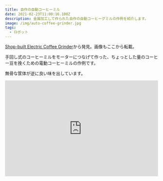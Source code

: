 ```yaml
---
title: 自作の自動コーヒーミル
date: 2021-02-23T11:00:16.100Z
description: 金属加工して作られた自作の自動コーヒーグミルの作例を紹介します。
image: /img/auto-coffee-grinder.jpg
tags:
  - ロボット
---
```

[Shop-built Electric Coffee Grinder](https://studiored.com/shop-built-electric-coffee-grinder/)から発見。画像もここから転載。

手回し式のコーヒーミルをモーターにつなげて作った、ちょっとした量のコーヒー豆を挽くための電動コーヒーミルの作例です。

無骨な筐体が逆に良い味を出しています。

<iframe width="100%" height="315" src="https://www.youtube.com/embed/INKkwY_Affk" frameborder="0" allow="accelerometer; autoplay; encrypted-media; gyroscope; picture-in-picture" allowfullscreen></iframe>
